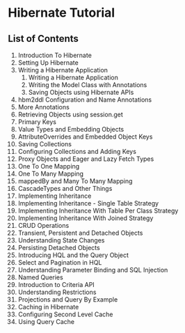 # Hibernate Tutorial

## List of Contents

1. Introduction To Hibernate
2. Setting Up Hibernate
3. Writing a Hibernate Application
    1. Writing a Hibernate Application
    2. Writing the Model Class with Annotations
    3. Saving Objects using Hibernate APIs
4. hbm2ddl Configuration and Name Annotations
5. More Annotations
6. Retrieving Objects using session.get
7. Primary Keys
8. Value Types and Embedding Objects
9. AttributeOverrides and Embedded Object Keys
10. Saving Collections
11. Configuring Collections and Adding Keys
12. Proxy Objects and Eager and Lazy Fetch Types
13. One To One Mapping
14. One To Many Mapping
15. mappedBy and Many To Many Mapping
16. CascadeTypes and Other Things
17. Implementing Inheritance
18. Implementing Inheritance - Single Table Strategy
19. Implementing Inheritance With Table Per Class Strategy
20. Implementing Inheritance With Joined Strategy
21. CRUD Operations
22. Transient, Persistent and Detached Objects
23. Understanding State Changes
24. Persisting Detached Objects
25. Introducing HQL and the Query Object
26. Select and Pagination in HQL
27. Understanding Parameter Binding and SQL Injection
28. Named Queries
29. Introduction to Criteria API
30. Understanding Restrictions
31. Projections and Query By Example
32. Caching in Hibernate
33. Configuring Second Level Cache
34. Using Query Cache

